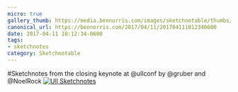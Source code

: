```yaml
---
micro: true
gallery_thumb: https://media.bennorris.com/images/sketchnotable/thumbs/ull-2017-sketchnotes-21.jpg
canonical_url: https://bennorris.com/2017/04/11/201704111812340600
date: 2017-04-11 18:12:34-0600
tags:
- sketchnotes
category: Sketchnotable
---
```


#Sketchnotes from the closing keynote at @ullconf by @gruber and @NoelRock [![Ull Sketchnotes](https://media.bennorris.com/images/sketchnotable/ull-2017/ull-2017-sketchnotes-21.jpg)](https://media.bennorris.com/images/sketchnotable/ull-2017/ull-2017-sketchnotes-21.jpg)